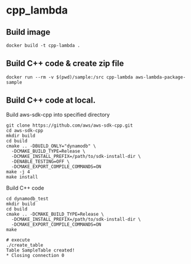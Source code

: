# cpp_lambda

## Build image

```
docker build -t cpp-lambda .
```

## Build C++ code & create zip file

```
docker run --rm -v $(pwd)/sample:/src cpp-lambda aws-lambda-package-sample
```

## Build C++ code at local.

Build aws-sdk-cpp into specified directory
```
git clone https://github.com/aws/aws-sdk-cpp.git
cd aws-sdk-cpp
mkdir build
cd build
cmake .. -DBUILD_ONLY="dynamodb" \
  -DCMAKE_BUILD_TYPE=Release \
  -DCMAKE_INSTALL_PREFIX=/path/to/sdk-install-dir \
  -DENABLE_TESTING=OFF \
  -DCMAKE_EXPORT_COMPILE_COMMANDS=ON
make -j 4
make install
```

Build C++ code
```
cd dynamodb_test
mkdir build
cd build
cmake .. -DCMAKE_BUILD_TYPE=Release \
  -DCMAKE_INSTALL_PREFIX=/path/to/sdk-install-dir \
  -DCMAKE_EXPORT_COMPILE_COMMANDS=ON
make

# execute
./create_table
Table SampleTable created!
* Closing connection 0
```

